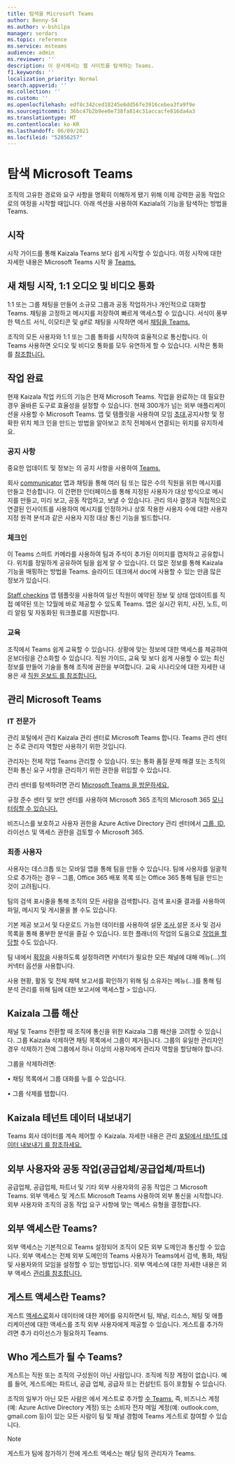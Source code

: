 ```yaml
---
title: 탐색을 Microsoft Teams
author: Benny-54
ms.author: v-bshilpa
manager: serdars
ms.topic: reference
ms.service: msteams
audience: admin
ms.reviewer: ''
description: 이 문서에서는 웹 사이트를 탐색하는 Teams.
f1.keywords: ''
localization_priority: Normal
search.appverid: ''
ms.collection: ''
ms.custom: ''
ms.openlocfilehash: edf8c342ced18245e6dd56fe3916cebea3fa9f9e
ms.sourcegitcommit: 36bc47b2b9ee0e738fa814c31accacfe816da4a3
ms.translationtype: MT
ms.contentlocale: ko-KR
ms.lasthandoff: 06/09/2021
ms.locfileid: "52856257"
---
```

# <a name="navigate-microsoft-teams"></a>탐색 Microsoft Teams

조직의 고유한 경로와 요구 사항을 명확히 이해하게 됐기 위해 이제 강력한 공동 작업으로의 여정을 시작할 때입니다. 아래 섹션을 사용하여 Kaziala의 기능을 탐색하는 방법을 Teams.

## <a name="getting-started"></a>시작

시작 가이드를 통해 Kaizala Teams 보다 쉽게 시작할 수 있습니다. 여정 시작에 대한 자세한 내용은 Microsoft Teams 시작 을 [Teams.](https://support.microsoft.com/office/start-and-pin-chats-a864b052-5e4b-4ccf-b046-2e26f40e21b5?wt.mc_id=otc_microsoft_teams&ui=en-us&rs=en-us&ad=us)

## <a name="starting-new-chats-11-audio-and-video-calls"></a>새 채팅 시작, 1:1 오디오 및 비디오 통화

1:1 또는 그룹 채팅을 만들어 소규모 그룹과 공동 작업하거나 개인적으로 대화할 Teams. 채팅을 고정하고 메시지를 저장하여 빠르게 액세스할 수 있습니다. 서식이 풍부한 텍스트 서식, 이모티콘 및 gif로 채팅을 시작하면 에서 [채팅을 Teams.](https://support.microsoft.com/office/start-and-pin-chats-a864b052-5e4b-4ccf-b046-2e26f40e21b5?wt.mc_id=otc_microsoft_teams&ui=en-us&rs=en-us&ad=us)

조직의 모든 사용자와 1:1 또는 그룹 통화를 시작하여 효율적으로 통신합니다. 이 Teams 사용하면 오디오 및 비디오 통화를 모두 유연하게 할 수 있습니다.  시작은 통화 를 [참조합니다.](https://www.microsoft.com/videoplayer/embed/RE4rxv0?pid=ocpVideo0-innerdiv-oneplayer&postJsllMsg=true&maskLevel=20&market=en-us)

## <a name="getting-work-done"></a>작업 완료

현재 Kaizala 작업 카드의 기능은 현재 Microsoft Teams. 작업을 완료하는 데 필요한 경우 올바른 도구로 효율성을 설정할 수 있습니다. 현재 300개가 넘는 외부 애플리케이션을 사용할 수 Microsoft Teams. 앱 및 템플릿을 사용하여 모임 [초대,](https://support.microsoft.com/office/meetings-in-teams-e0b0ae21-53ee-4462-a50d-ca9b9e217b67)공지사항 및 정확한 위치 체크 인을 만드는 방법을 알아보고 조직 전체에서 연결되는 위치를 유지하세요.

### <a name="announcements"></a>공지 사항

중요한 업데이트 및 정보는 의 공지 사항을 사용하여 [Teams.](https://support.microsoft.com/office/send-an-announcement-to-a-channel-8f244ea6-235a-4dcc-9143-9c5b801b4992)

회사 [communicator](https://docs.microsoft.com/microsoftteams/platform/samples/app-templates#company-communicator) 앱과 채팅을 통해 여러 팀 또는 많은 수의 직원을 위한 메시지를 만들고 전송합니다. 이 간편한 인터페이스를 통해 지정된 사용자가 대상 방식으로 메시지를 만들고, 미리 보고, 공동 작업하고, 보낼 수 있습니다. 관리 의사 결정과 직접적으로 연결된 인사이트를 사용하여 메시지를 인정하거나 상호 작용한 사용자 수에 대한 사용자 지정 원격 분석과 같은 사용자 지정 대상 통신 기능을 빌드합니다.

### <a name="check-ins"></a>체크인

이 Teams 스마트 카메라를 사용하여 팀과 주석이 추가된 이미지를 캡처하고 공유합니다. 위치를 정밀하게 공유하여 팀을 쉽게 알 수 있습니다. 더 많은 정보를 통해 Kaizala 기능을 매핑하는 방법을 Teams. 슬라이드 데크에서 doc에 사용할 수 있는 만큼 많은 정보가 있습니다.

[Staff checkins](/microsoftteams/platform/samples/app-templates#staff-check-ins) 앱 템플릿을 사용하여 일선 직원이 예약된 정보 및 상태 업데이트를 직접 예약된 또는 12월에 바로 제공할 수 있도록 Teams. 앱은 실시간 위치, 사진, 노트, 미리 알림 및 자동화된 워크플로를 지원합니다.

### <a name="training"></a>교육

조직에서 Teams 쉽게 교육할 수 있습니다. 상황에 맞는 정보에 대한 액세스를 제공하여 온보더링을 간소화할 수 있습니다. 직원 가이드, 교육 및 보다 쉽게 사용할 수 있는 최신 정보를 만들어 기술을 통해 조직에 권한을 부여합니다. 교육 시나리오에 대한 자세한 내용은 새 [직원 온보드 를 참조합니다.](https://support.microsoft.com/office/effectively-onboard-new-employees-691faccd-1d1a-4f47-99ac-b6c82973f5ee)

## <a name="management-in-microsoft-teams"></a>관리 Microsoft Teams

### <a name="it-professionals"></a>IT 전문가

관리 포털에서 관리 Kaizala 관리 센터로 Microsoft Teams 합니다. Teams 관리 센터는 주로 관리자 역할만 사용하기 위한 것입니다.

관리자는 전체 작업 Teams 관리할 수 있습니다. 또는 통화 품질 문제 해결 또는 조직의 전화 통신 요구 사항을 관리하기 위한 권한을 위임할 수 있습니다.

관리 센터를 탐색하려면 관리 [Microsoft Teams 을 방문하세요.](https://admin.teams.microsoft.com/)

규정 준수 센터 및 보안 센터를 사용하여 Microsoft 365 조직의 Microsoft 365 [](/microsoft-365/compliance/microsoft-365-compliance-center) [모니터링할 수 있습니다.](/microsoft-365/security/defender/overview-security-center)

비즈니스를 보호하고 사용자 권한을 Azure Active Directory 관리 센터에서 [그룹, ID,](https://aad.portal.azure.com/#@microsoft.onmicrosoft.com/dashboard/private/c7736064-7b28-4f3d-b366-2740a8d48020) 라이선스 및 액세스 권한을 검토할 수 Microsoft 365.

### <a name="end-users"></a>최종 사용자

사용자는 데스크톱 또는 모바일 앱을 통해 팀을 만들 수 있습니다. 팀에 사용자를 일괄적으로 추가하는 경우 – 그룹, Office 365 배포 목록 또는 Office 365 통해 팀을 만드는 것이 고려됩니다.

팀의 검색 표시줄을 통해 조직의 모든 사람을 검색합니다. 검색 표시줄 결과를 사용하여 파일, 메시지 및 게시물을 볼 수도 있습니다.

기본 제공 보고서 및 다운로드 가능한 데이터를 [](https://support.microsoft.com/office/get-started-with-lists-in-teams-c971e46b-b36c-491b-9c35-efeddd0297db) 사용하여 설문 [조사,](https://www.office.com/launch/forms?auth=2)설문 조사 및 검사 목록을 통해 풍부한 분석을 즐길 수 있습니다. 또한 플래너의 작업의 도움으로 [작업을 할당할](https://support.microsoft.com/office/manage-tasks-in-planner-ee61ecb0-a0bb-4c39-8682-f47fe7674f05) 수도 있습니다.

팀 내에서 [확장을](/microsoftteams/platform/messaging-extensions/what-are-messaging-extensions) 사용하도록 설정하려면 커넥터가 필요한 모든 채널에 대해 메뉴(...)의 커넥터 옵션을 사용합니다.

사용 현황, 활동 및 전체 채택 보고서를 확인하기 위해 팀 소유자는 메뉴(...)를 통해 팀 분석 관리를 위해 팀에 대한 보고서에 액세스할 > 있습니다.

## <a name="kaizala-group-dissolution"></a>Kaizala 그룹 해산

채널 및 Teams 전환할 때 조직에 통신을 위한 Kaizala 그룹 해산을 고려할 수 있습니다.  그룹 Kaizala 삭제하면 채팅 목록에서 그룹이 제거됩니다. 그룹의 유일한 관리자인 경우 삭제하기 전에 그룹에서 하나 이상의 사용자에게 관리자 역할을 할당해야 합니다.

그룹을 삭제하려면:

 • 채팅 목록에서 그룹 대화를 누를 수 있습니다.

 • 그룹 삭제를 탭합니다.

## <a name="kaizala-tenant-data-export"></a>Kaizala 테넌트 데이터 내보내기

Teams 회사 데이터를 계속 제어할 수 Kaizala. 자세한 내용은 관리 [포털에서 테넌트 데이터 내보내기 를 참조하세요.](/office365/kaizala/export-or-delete-your-data)

## <a name="collaborating-with-external-usersvendorssupplierspartners"></a>외부 사용자와 공동 작업(공급업체/공급업체/파트너)

공급업체, 공급업체, 파트너 및 기타 외부 사용자와의 공동 작업은 그 Microsoft Teams. 외부 액세스 및 게스트 Microsoft Teams 사용하여 외부 통신을 시작합니다. 외부 사용자와 조직의 공동 작업 요구 사항에 맞는 액세스 유형을 결정합니다.

## <a name="what-is-external-access-in-teams"></a>외부 액세스란 Teams?

외부 액세스는 기본적으로 Teams 설정되어 조직이 모든 외부 도메인과 통신할 수 있습니다. 외부 액세스는 전체 외부 도메인의 Teams 사용자가 Teams에서 검색, 통화, 채팅 및 사용자와의 모임을 설정할 수 있는 방법입니다. 외부 액세스에 대한 자세한 내용은 외부 액세스 [관리를 참조합니다.](/microsoftteams/manage-external-access)

## <a name="what-is-guest-access-in-teams"></a>게스트 액세스란 Teams?

게스트 [액세스로](/MicrosoftTeams/guest-access)회사 데이터에 대한 제어를 유지하면서 팀, 채널, 리소스, 채팅 및 애플리케이션에 대한 액세스를 조직 외부 사용자에게 제공할 수 있습니다. 게스트를 추가하려면 추가 라이선스가 필요하지 Teams.

## <a name="who-can-be-a-guest-in-teams"></a>Who 게스트가 될 수 Teams?

게스트는 직원 또는 조직의 구성원이 아닌 사람입니다. 조직에 직장 계정이 없습니다. 예를 들어, 게스트에는 파트너, 공급 업체, 공급자 또는 컨설턴트 등이 포함될 수 있습니다.

조직의 일부가 아닌 모든 사람은 에서 게스트로 추가할 [수 Teams.](/MicrosoftTeams/guest-access#how-a-guest-becomes-a-member-of-a-team) 즉, 비즈니스 계정(예: Azure Active Directory 계정) 또는 소비자 전자 메일 계정(예: outlook.com, gmail.com 등)이 있는 모든 사람이 팀 및 채널 경험에 Teams 게스트로 참여할 수 있습니다.

>[!NOTE]
> 게스트가 팀에 참가하기 전에 게스트 액세스는 해당 팀의 관리자가 Teams.
